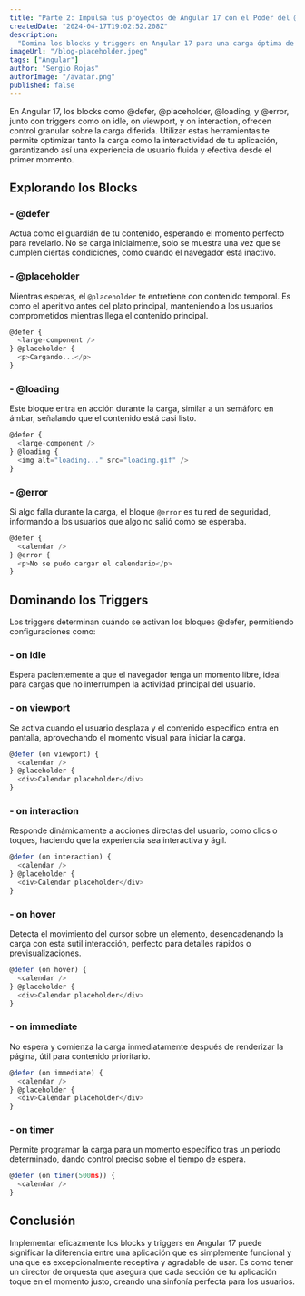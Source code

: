 ```yaml
---
title: "Parte 2: Impulsa tus proyectos de Angular 17 con el Poder del @Defer con Blocks y Triggers"
createdDate: "2024-04-17T19:02:52.208Z"
description:
  "Domina los blocks y triggers en Angular 17 para una carga óptima de contenido. Aprende a gestionar diferentes etapas del proceso de carga diferida de forma eficiente y efectiva."
imageUrl: "/blog-placeholder.jpeg"
tags: ["Angular"]
author: "Sergio Rojas"
authorImage: "/avatar.png"
published: false
---
```

En Angular 17, los blocks como @defer, @placeholder, @loading, y @error, junto con triggers como on idle, on viewport, y on interaction, ofrecen control granular sobre la carga diferida. Utilizar estas herramientas te permite optimizar tanto la carga como la interactividad de tu aplicación, garantizando así una experiencia de usuario fluida y efectiva desde el primer momento.

## Explorando los Blocks

### - @defer

Actúa como el guardián de tu contenido, esperando el momento perfecto para revelarlo. No se carga inicialmente, solo se muestra una vez que se cumplen ciertas condiciones, como cuando el navegador está inactivo.

### - @placeholder

Mientras esperas, el `@placeholder` te entretiene con contenido temporal. Es como el aperitivo antes del plato principal, manteniendo a los usuarios comprometidos mientras llega el contenido principal.

```javascript
@defer {
  <large-component />
} @placeholder {
  <p>Cargando...</p>
}
```
### - @loading

Este bloque entra en acción durante la carga, similar a un semáforo en ámbar, señalando que el contenido está casi listo.

```javascript
@defer {
  <large-component />
} @loading {
  <img alt="loading..." src="loading.gif" />
}
```
### - @error

Si algo falla durante la carga, el bloque `@error` es tu red de seguridad, informando a los usuarios que algo no salió como se esperaba.

```javascript
@defer {
  <calendar />
} @error {
  <p>No se pudo cargar el calendario</p>
}
```
## Dominando los Triggers

Los triggers determinan cuándo se activan los bloques @defer, permitiendo configuraciones como:

### - on idle

Espera pacientemente a que el navegador tenga un momento libre, ideal para cargas que no interrumpen la actividad principal del usuario.

### - on viewport

Se activa cuando el usuario desplaza y el contenido específico entra en pantalla, aprovechando el momento visual para iniciar la carga.

```javascript
@defer (on viewport) {
  <calendar />
} @placeholder {
  <div>Calendar placeholder</div>
}
```
### - on interaction

Responde dinámicamente a acciones directas del usuario, como clics o toques, haciendo que la experiencia sea interactiva y ágil.

```javascript
@defer (on interaction) {
  <calendar />
} @placeholder {
  <div>Calendar placeholder</div>
}
```
### - on hover

Detecta el movimiento del cursor sobre un elemento, desencadenando la carga con esta sutil interacción, perfecto para detalles rápidos o previsualizaciones.

```javascript
@defer (on hover) {
  <calendar />
} @placeholder {
  <div>Calendar placeholder</div>
}
```
### - on immediate

No espera y comienza la carga inmediatamente después de renderizar la página, útil para contenido prioritario.

```javascript
@defer (on immediate) {
  <calendar />
} @placeholder {
  <div>Calendar placeholder</div>
}
```
### - on timer

Permite programar la carga para un momento específico tras un periodo determinado, dando control preciso sobre el tiempo de espera.

```javascript
@defer (on timer(500ms)) {
  <calendar />
}
```
## Conclusión

Implementar eficazmente los blocks y triggers en Angular 17 puede significar la diferencia entre una aplicación que es simplemente funcional y una que es excepcionalmente receptiva y agradable de usar. Es como tener un director de orquesta que asegura que cada sección de tu aplicación toque en el momento justo, creando una sinfonía perfecta para los usuarios.